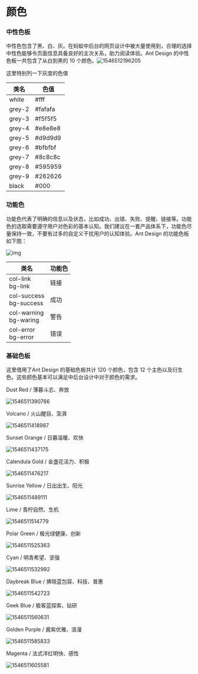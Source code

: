 # 颜色

### 中性色板

中性色包含了黑、白、灰。在蚂蚁中后台的网页设计中被大量使用到，合理的选择中性色能够令页面信息具备良好的主次关系，助力阅读体验。Ant Design 的中性色板一共包含了从白到黑的 10 个颜色。![1546512196205](..\images\1546512196205.png)

这里特别列一下灰度的色值

| 类名   | 色值    |
| ------ | ------- |
| white  | #fff    |
| grey-2 | #fafafa |
| grey-3 | #f5f5f5 |
| grey-4 | #e8e8e8 |
| grey-5 | #d9d9d9 |
| grey-6 | #bfbfbf |
| grey-7 | #8c8c8c |
| grey-8 | #595959 |
| grey-9 | #262626 |
| black  | #000    |





### 功能色

功能色代表了明确的信息以及状态，比如成功、出错、失败、提醒、链接等。功能色的选取需要遵守用户对色彩的基本认知。我们建议在一套产品体系下，功能色尽量保持一致，不要有过多的自定义干扰用户的认知体验。Ant Design 的功能色板如下图：

![img](..\images\funccolor.png)

| 类名        | 功能色 |
| ----------- | ------ |
| col-link<br>bg-link    | 链接   |
| col-success<br>bg-success| 成功   |
| col-warning<br>bg-waring| 警告   |
| col-error<br>bg-error| 错误   |





### 基础色板

这里借用了Ant Design 的基础色板共计 120 个颜色，包含 12 个主色以及衍生色。这些颜色基本可以满足中后台设计中对于颜色的需求。

Dust Red / 薄暮斗志、奔放

![1546511390766](../images/1546511390766.png)

Volcano / 火山醒目、澎湃

![1546511418987](../images/1546511418987.png)

Sunset Orange / 日暮温暖、欢快

![1546511437175](../images/1546511437175.png)

Calendula Gold / 金盏花活力、积极

![1546511476217](../images/1546511476217.png)

Sunrise Yellow / 日出出生、阳光

![1546511489111](../images/1546511489111.png)

Lime / 青柠自然、生机

![1546511514779](../images/1546511514779.png)

Polar Green / 极光绿健康、创新

![1546511525363](../images/1546511525363.png)

Cyan / 明青希望、坚强

![1546511532992](../images/1546511532992.png)

Daybreak Blue / 拂晓蓝包容、科技、普惠

![1546511542723](../images/1546511542723.png)

Geek Blue / 极客蓝探索、钻研

![1546511560631](../images/1546511560631.png)

Golden Purple / 酱紫优雅、浪漫

![1546511585833](../images/1546511585833.png)

Magenta / 法式洋红明快、感性

![1546511605581](../images/1546511605581.png)













